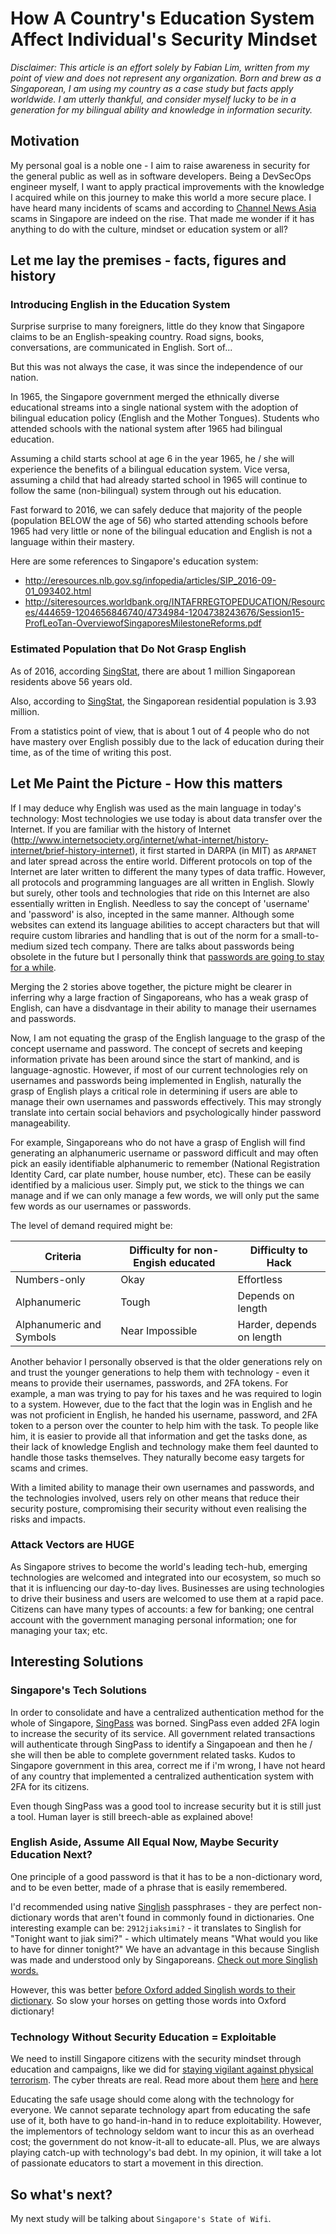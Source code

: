 # How A Country's Education System Affect Individual's Security Mindset

_Disclaimer: This article is an effort solely by Fabian Lim, written from my point of view and does not represent any organization. Born and brew as a Singaporean, I am using my country as a case study but facts apply worldwide. I am utterly thankful, and consider myself lucky to be in a generation for my bilingual ability and knowledge in information security._

## Motivation

My personal goal is a noble one - I aim to raise awareness in security for the general public as well as in software developers. Being a DevSecOps engineer myself, I want to apply practical improvements with the knowledge I acquired while on this journey to make this world a more secure place.
I have heard many incidents of scams and according to [Channel News Asia](http://www.channelnewsasia.com/news/singapore/scams-exploiting-infocomm/2872234.html) scams in Singapore are indeed on the rise. That made me wonder if it has anything to do with the culture, mindset or education system or all?

## Let me lay the premises - facts, figures and history

### Introducing English in the Education System

Surprise surprise to many foreigners, little do they know that Singapore claims to be an English-speaking country. Road signs, books, conversations, are communicated in English. Sort of...

But this was not always the case, it was since the independence of our nation.

In 1965, the Singapore government merged the ethnically diverse educational streams into a single national system with the adoption of bilingual education policy (English and the Mother Tongues).
Students who attended schools with the national system after 1965 had bilingual education.

Assuming a child starts school at age 6 in the year 1965, he / she will experience the benefits of a bilingual education system. Vice versa, assuming a child that had already started school in 1965 will continue to follow the same (non-bilingual) system through out his education.

Fast forward to 2016, we can safely deduce that majority of the people (population BELOW the age of 56) who started attending schools before 1965 had very little or none of the bilingual education and English is not a language within their mastery.

Here are some references to Singapore's education system:
* http://eresources.nlb.gov.sg/infopedia/articles/SIP_2016-09-01_093402.html
* http://siteresources.worldbank.org/INTAFRREGTOPEDUCATION/Resources/444659-1204656846740/4734984-1204738243676/Session15-ProfLeoTan-OverviewofSingaporesMilestoneReforms.pdf

### Estimated Population that Do Not Grasp English
As of 2016, according [SingStat](http://www.singstat.gov.sg/statistics/visualising-data/charts/age-pyramid-of-resident-population), there are about 1 million Singaporean residents above 56 years old.

Also, according to [SingStat](http://www.singstat.gov.sg/docs/default-source/default-document-library/statistics/visualising_data/population-trends2016.pdf), the Singaporean residential population is 3.93 million.

From a statistics point of view, that is about 1 out of 4 people who do not have mastery over English possibly due to the lack of education during their time, as of the time of writing this post.

## Let Me Paint the Picture - How this matters

If I may deduce why English was used as the main language in today's technology: Most technologies we use today is about data transfer over the Internet. If you are familiar with the history of Internet (http://www.internetsociety.org/internet/what-internet/history-internet/brief-history-internet), it first started in DARPA (in MIT) as `ARPANET` and later spread across the entire world. Different protocols on top of the Internet are later written to different the many types of data traffic. However, all protocols and programming languages are all written in English. Slowly but surely, other tools and technologies that ride on this Internet are also essentially written in English. Needless to say the concept of 'username' and 'password' is also, incepted in the same manner. Although some websites can extend its language abilities to accept characters but that will require custom libraries and handling that is out of the norm for a small-to-medium sized tech company. There are talks about passwords being obsolete in the future but I personally think that [passwords are going to stay for a while](https://www.microsoft.com/en-us/research/wp-content/uploads/2016/02/Persistence-authorcopy.pdf).

Merging the 2 stories above together, the picture might be clearer in inferring why a large fraction of Singaporeans, who has a weak grasp of English, can have a disdvantage in their ability to manage their usernames and passwords.

Now, I am not equating the grasp of the English language to the grasp of the concept username and password. The concept of secrets and keeping information private has been around since the start of mankind, and is language-agnostic. However, if most of our current technologies rely on usernames and passwords being implemented in English, naturally the grasp of English plays a critical role in determining if users are able to manage their own usernames and passwords effectively. This may strongly translate into certain social behaviors and psychologically hinder password manageability.

For example, Singaporeans who do not have a grasp of English will find generating an alphanumeric username or password difficult and may often pick an easily identifiable alphanumeric to remember (National Registration Identity Card, car plate number, house number, etc). These can be easily identified by a malicious user. Simply put, we stick to the things we can manage and if we can only manage a few words, we will only put the same few words as our usernames or passwords.

The level of demand required might be:

| Criteria | Difficulty for non-Engish educated | Difficulty to Hack |
| --- | --- | --- |
| Numbers-only | Okay | Effortless |
| Alphanumeric | Tough | Depends on length |
| Alphanumeric and Symbols | Near Impossible | Harder, depends on length |

Another behavior I personally observed is that the older generations rely on and trust the younger generations to help them with technology - even it means to provide their usernames, passwords, and 2FA tokens. For example, a man was trying to pay for his taxes and he was required to login to a system. However, due to the fact that the login was in English and he was not proficient in English, he handed his username, password, and 2FA token to a person over the counter to help him with the task. To people like him, it is easier to provide all that information and get the tasks done, as their lack of knowledge English and technology make them feel daunted to handle those tasks themselves. They naturally become easy targets for scams and crimes.

With a limited ability to manage their own usernames and passwords, and the technologies involved, users rely on other means that reduce their security posture, compromising their security without even realising the risks and impacts.

### Attack Vectors are HUGE

As Singapore strives to become the world's leading tech-hub, emerging technologies are welcomed and integrated into our ecosystem, so much so that it is influencing our day-to-day lives. Businesses are using technologies to drive their business and users are welcomed to use them at a rapid pace. Citizens can have many types of accounts: a few for banking; one central account with the government managing personal information; one for managing your tax; etc.

## Interesting Solutions

### Singapore's Tech Solutions

In order to consolidate and have a centralized authentication method for the whole of Singapore, [SingPass](https://www.singpass.gov.sg/singpass/common/about) was borned. SingPass even added 2FA login to increase the security of its service. All government related transactions will authenticate through SingPass to identify a Singapoean and then he / she will then be able to complete government related tasks. Kudos to Singapore government in this area, correct me if i'm wrong, I have not heard of any country that implemented a centralized authentication system with 2FA for its citizens.

Even though SingPass was a good tool to increase security but it is still just a tool. Human layer is still breech-able as explained above!

### English Aside, Assume All Equal Now, Maybe Security Education Next?

One principle of a good password is that it has to be a non-dictionary word, and to be even better, made of a phrase that is easily remembered.

I'd recommended using native [Singlish](http://www.bbc.com/news/magazine-33809914) passphrases - they are perfect non-dictionary words that aren't found in commonly found in dictionaries. One interesting example can be: `2912jiaksimi?` - it translates to Singlish for "Tonight want to jiak simi?" - which ultimately means "What would you like to have for dinner tonight?" We have an advantage in this because Singlish was made and understood only by Singaporeans. [Check out more Singlish words.](http://www.singlishdictionary.com/)

However, this was better [before Oxford added Singlish words to their dictionary](http://www.straitstimes.com/singapore/shiok-19-singlish-items-added-to-the-oxford-english-dictionary). So slow your horses on getting those words into Oxford dictionary!

### Technology Without Security Education = Exploitable

We need to instill Singapore citizens with the security mindset through education and campaigns, like we did for [staying vigilant against physical terrorism](http://www.straitstimes.com/opinion/enhancing-singapores-response-to-terrorism). The cyber threats are real. Read more about them [here](https://www.wired.com/2015/09/cyberwar-global-guide-nation-state-digital-attacks/) and
[here](https://www.fireeye.com/content/dam/fireeye-www/global/en/current-threats/pdfs/fireeye-wwc-report.pdf)

Educating the safe usage should come along with the technology for everyone. We cannot separate technology apart from educating the safe use of it, both have to go hand-in-hand in to reduce exploitability. However, the implementors of technology seldom want to incur this as an overhead cost; the government do not know-it-all to educate-all. Plus, we are always playing catch-up with technology's bad debt. In my opinion, it will take a lot of passionate educators to start a movement in this direction.

## So what's next?

My next study will be talking about `Singapore's State of Wifi`.
